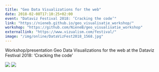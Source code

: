 ```yaml
---
title: "Geo Data Visualizations for the web"
date: 2018-02-08T17:10:25+02:00
event: "Dataviz Festival 2018: ‘Cracking the code’"
link: "https://nieneb.github.io/geo_visualisatie_workshop/"
workshop: "https://github.com/NieneB/geo_visualisatie_workshop"
externallink: "https://www.vizualism.com/festival/"
image: "/img/online/DataVizFest2018_1568.jpg"
---
```


Workshop/presentation Geo Data Visualizations for the web at the Dataviz Festival 2018: ‘Cracking the code’ <!--more-->


<img   src="{{< baseurl >}}img/online/DataVizFest2018_niene_web_map_universe.jpg">

<img   src="{{< baseurl >}}img/online/DataVizFest2018_1588.jpg">
